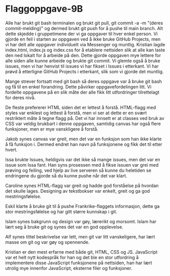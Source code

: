 # Flaggoppgave-9B
Alle har brukt git bash terminalen og brukt git pull, git commit -a -m "(deres commit-melding)" og dermed brukt git push for å pushe til main branch. Alt dette skjedde i gruppetimene der vi ga oppgaver til hver enkel person. Vi gjorde en feil i starten av oppgaven ved å ikke bruke GitHub Projects, men vi har delt alle oppgaver individuelt via Messenger og muntlig. Kristian lagde index.html, index.js og index.css for å etablere nettsiden slik at alle kan laste den ned lokalt for å arbeide på den. Dette gjorde oppgaven mye lettere for alle siden alle kunne arbeide og brukte git commit. Vi glemte også å bruke issues, men vi har henvist til issues vi har fikset i Issues i etterkant. Vi har prøvd å etterligne GitHub Projects i etterkant, slik som vi gjorde det muntlig.

Mange strever fortsatt med git bash så deres oppgave var å bruke git bash og få til en enkel forandring. Dette påvirker oppgavefordelingen litt. Vi fordelte oppgavene på en slik måte der alle fikk litt utfordringer tilrettelagt for deres nivå. 

De fleste prefererer HTML siden det er lettest å forstå. HTML-flagg med styles var enklest og lettest å forstå, men vi ser at dette er en svært restriktert måte å tegne flagg på. Det vi har innsett er at classes ved bruk av CSS var veldig brukbart i denne oppgaven, samtidig canvas har også flere funksjoner, men er mye vanskligere å forstå. 

Jakob synes canvas var greit, men det var en funksjon som han ikke klarte å få funksjon i. Dermed endret han navn på funksjonene og fikk det til etter hvert. 

Issa brukte Issues, heldigvis var det ikke så mange issues, men det var en issue som Issa fant. Han syns prosessen med å fikse issuen var grei med prøving og feiling, ved hjelp av live serveren så kunne du heletiden se endringene du gjorde så du kunne pushe når det var klart. 

Caroline synes HTML-flagg var greit og hadde god forståelse på hvordan det skulle lages. Designing av tekstbokser var enkelt, greit og ga god mestringsfølelse.

Eskil klarte å bruke git til å pushe Frankrike-flaggets informasjon, dette ga stor mestringsfølelse og har gitt større kunnskap i git.

Islam synes bakgrunn og design var gøy, lærerikt og morsomt. Islam har lært seg å bruke git og synes det var en god opplevelse.

Alf synes tittel beskrivelse var lett, men git var litt vanskeligere, har lært masse om git og var gøy og spennende.

Kristian er den mest erfarne med både git, HTML, CSS og JS. JavaScript var et helt nytt kodespråk for han og det ble en stor utfordring å implementere disse JavaScript funksjonene på nettsiden, han har lært utrolig mye innenfor JavaScript, eksterne filer og funksjoner.
